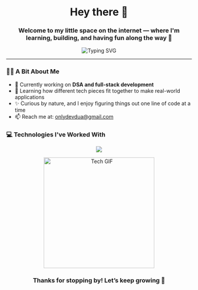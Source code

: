 <h1 align="center">Hey there 👋</h1>
<h3 align="center">Welcome to my little space on the internet — where I'm learning, building, and having fun along the way 🌱</h3>

<p align="center">
  <img src="https://readme-typing-svg.demolab.com?font=Fira+Mono&weight=500&size=21&pause=800&center=true&vCenter=true&width=600&duration=2000&lines=Hello%2C+World+%F0%9F%8C%90;I'm+Dev+Dua+%7C+Curious+and+Code-driven.;Small+Steps+%2B+Big+Dreams+%3D+My+Journey.;Clean+Designs.+Clean+Code.+Clear+Mind." alt="Typing SVG" />
</p>

---

### 🙋‍♂️ A Bit About Me

- 🔭 Currently working on **DSA and full-stack development**
- 🧩 Learning how different tech pieces fit together to make real-world applications
- ✨ Curious by nature, and I enjoy figuring things out one line of code at a time
- 📫 Reach me at: [onlydevdua@gmail.com](mailto:onlydevdua@gmail.com)


### 💻 Technologies I've Worked With

<p align="center">
  <img src="https://skillicons.dev/icons?i=html,css,js,react,tailwind,nodejs,express,mongodb,mysql,cpp,git,github,postman,figma,vscode" />
</p>


<p align="center">
  <img src="https://media3.giphy.com/media/v1.Y2lkPTc5MGI3NjExYm5xbDh0c2RzcTg3bXhjZmc4aTFzOXd5NTZwZGNueno0OWZ4dzBzYiZlcD12MV9pbnRlcm5hbF9naWZfYnlfaWQmY3Q9Zw/GAeH0yZbyggdq/giphy.gif" width="300" alt="Tech GIF" />
</p>




<h3 align="center">Thanks for stopping by! Let’s keep growing 🚀</h3>
